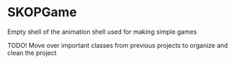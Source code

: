 # SKOPGame
Empty shell of the animation shell used for making simple games

TODO! Move over important classes from previous projects to organize and clean the project
